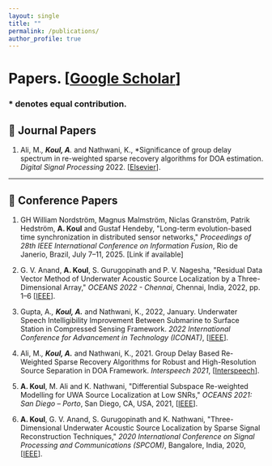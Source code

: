 ```yaml
---
layout: single
title: ""
permalink: /publications/
author_profile: true
---
```


# <i class="fa fa-fw fa-paste"></i> Papers. [[Google Scholar](https://scholar.google.com/citations?user=NljRoewAAAAJ&hl=en)] #

### * denotes equal contribution.

## 📝 Journal Papers

1. Ali, M.</sup>*</sup>, **Koul, A**.</sup>*</sup> and Nathwani, K., *Significance of group delay spectrum in re-weighted sparse recovery algorithms for DOA estimation. *Digital Signal Processing* 2022. [[Elsevier](https://doi.org/10.1016/j.dsp.2022.103388)].

---

## 🎤 Conference Papers

1. GH William Nordström, Magnus Malmström, Niclas Granström, Patrik Hedström, **A. Koul** and Gustaf Hendeby, "Long-term evolution-based time synchronization in distributed sensor networks," *Proceedings of 28th IEEE International Conference on Information Fusion*, Rio de Janerio, Brazil, July 7–11, 2025. [Link if available]

2. G. V. Anand, **A. Koul**, S. Gurugopinath and P. V. Nagesha, "Residual Data Vector Method of Underwater Acoustic Source Localization by a Three-Dimensional Array," *OCEANS 2022 - Chennai*, Chennai, India, 2022, pp. 1–6 [[IEEE](https://ieeexplore.ieee.org/document/9775269)].

3. Gupta, A.</sup>*</sup>, **Koul, A.**</sup>*</sup> and Nathwani, K., 2022, January. Underwater Speech Intelligibility Improvement Between Submarine to Surface Station in Compressed Sensing Framework. *2022 International Conference for Advancement in Technology (ICONAT)*, [[IEEE](https://ieeexplore.ieee.org/document/9726099)].

4. Ali, M.</sup>*</sup>, **Koul, A.**</sup>*</sup> and Nathwani, K., 2021. Group Delay Based Re-Weighted Sparse Recovery Algorithms for Robust and High-Resolution Source Separation in DOA Framework. *Interspeech 2021*, [[Interspeech](https://www.isca-archive.org/interspeech_2021/ali21_interspeech.html)].

5. **A. Koul**, M. Ali and K. Nathwani, "Differential Subspace Re-weighted Modelling for UWA Source Localization at Low SNRs," *OCEANS 2021: San Diego – Porto*, San Diego, CA, USA, 2021, [[IEEE](https://ieeexplore.ieee.org/document/9705716)].

6. **A. Koul**, G. V. Anand, S. Gurugopinath and K. Nathwani, "Three-Dimensional Underwater Acoustic Source Localization by Sparse Signal Reconstruction Techniques," *2020 International Conference on Signal Processing and Communications (SPCOM)*, Bangalore, India, 2020, [[IEEE](https://ieeexplore.ieee.org/document/9179579)].
